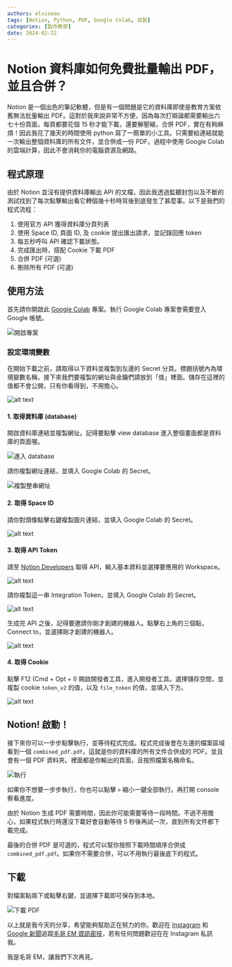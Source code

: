```yaml
---
authors: elvismao
tags: [Notion, Python, PDF, Google Colab, 自製]
categories: [製作教學]
date: 2024-02-22
---
```


# Notion 資料庫如何免費批量輸出 PDF，並且合併？

Notion 是一個出色的筆記軟體，但是有一個問題是它的資料庫即使是教育方案依舊無法批量輸出 PDF。這對於我來說非常不方便，因為每次打辯論都需要輸出六七十份頁面，每頁都要花個 15 秒才能下載，還要解壓縮，合併 PDF，實在有夠麻煩！因此我花了幾天的時間使用 python 寫了一簡單的小工具。只需要給連結就能一次輸出整個資料庫的所有文件，並合併成一份 PDF。過程中使用 Google Colab 的雲端計算，因此不會消耗你的電腦資源及網路。

## 程式原理

由於 Notion 並沒有提供資料庫輸出 API 的文檔，因此我透過監聽封包以及不斷的測試找到了每次點擊輸出看它轉個幾十秒時背後到底發生了甚麼事。以下是我們的程式流程：

1. 使用官方 API 獲得資料庫分頁列表
2. 使用 Space ID, 頁面 ID, 及 cookie 提出匯出請求，並記錄回應 token
3. 每五秒呼叫 API 確認下載狀態。
4. 完成匯出時，搭配 Cookie 下載 PDF
5. 合併 PDF (可選)
6. 刪除所有 PDF (可選)

## 使用方法

首先請你開啟此 [Google Colab](https://colab.research.google.com/drive/1GxBcJEl8o9fuB-MpTSEjZNIFWInhHlH6?usp=sharing) 專案。執行 Google Colab 專案會需要登入 Google 帳號。

![開啟專案](project.png)

### 設定環境變數

在開始下載之前，請取得以下資料並複製到左邊的 Secret 分頁。標題括號內為環境變數名稱，接下來我們要複製的網址與金鑰們請放到「值」裡面。儲存在這裡的值都不會公開，只有你看得到，不用擔心。

![alt text](image.png)

#### 1. 取得資料庫 (database)

開啟資料庫連結並複製網址。記得要點擊 view database 進入整個畫面都是資料庫的頁面喔。

![進入 database](image-1.png)

請你複製網址連結，並填入 Google Colab 的 Secret。

![複製整串網址](image-2.png)

#### 2. 取得 Space ID

請你對頭像點擊右鍵複製圖片連結，並填入 Google Colab 的 Secret。

![alt text](image-3.png)

#### 3. 取得 API Token

請至 [Notion Developers](https://www.notion.so/my-integrations) 取得 API，輸入基本資料並選擇要應用的 Workspace。

![alt text](image-4.png)

請你複製這一串 Integration Token，並填入 Google Colab 的 Secret。

![alt text](image-5.png)

生成完 API 之後，記得要邀請你剛才創建的機器人。點擊右上角的三個點，Connect to，並選擇剛才創建的機器人。

![alt text](image-7.png)

#### 4. 取得 Cookie

點擊 F12 (Cmd + Opt + I) 開啟開發者工具，進入開發者工具。選擇儲存空間，並複製 cookie `token_v2` 的值，以及 `file_token` 的值，並填入下方。

![alt text](image-6.png)

## Notion! 啟動！

接下來你可以一步步點擊執行，並等待程式完成。程式完成後會在左邊的檔案區域看到一個 `combined_pdf.pdf`，這就是你的資料庫的所有文件合併成的 PDF。並且會有一個 PDF 資料夾。裡面都是你輸出的頁面，且按照檔案名稱命名。

![執行](run.png)

如果你不想要一步步執行，你也可以點擊 `>` 縮小一鍵全部執行。再打開 console 察看進度。

由於 Notion 生成 PDF 需要時間，因此你可能需要等待一段時間。不過不用擔心，如果程式執行時還沒下載好會自動等待 5 秒後再試一次，直到所有文件都下載完成。

最後的合併 PDF 是可選的，程式可以幫你按照下載時間順序合併成 `combined_pdf.pdf`。如果你不需要合併，可以不用執行最後底下的程式。

## 下載

對檔案點兩下或點擊右鍵，並選擇下載即可保存到本地。

![下載 PDF](image-8.png)

以上就是我今天的分享，希望能夠幫助正在努力的你。歡迎在 [Instagram](https://www.instagram.com/emtech.cc) 和 [Google 新聞](https://news.google.com/publications/CAAqBwgKMKXLvgswsubVAw?ceid=TW:zh-Hant&oc=3)追蹤[毛哥 EM 資訊密技](https://emtech.cc/)，若有任何問題歡迎在在 Instagram 私訊我。

我是毛哥 EM，讓我們下次再見。
